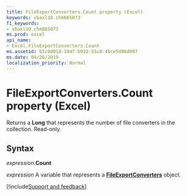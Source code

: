 ```yaml
---
title: FileExportConverters.Count property (Excel)
keywords: vbaxl10.chm865073
f1_keywords:
- vbaxl10.chm865073
ms.prod: excel
api_name:
- Excel.FileExportConverters.Count
ms.assetid: b1c0d01d-104f-b92d-55c8-4bce5d96d097
ms.date: 04/26/2019
localization_priority: Normal
---
```



# FileExportConverters.Count property (Excel)

Returns a **Long** that represents the number of file converters in the collection. Read-only.


## Syntax

_expression_.**Count**

_expression_ A variable that represents a **[FileExportConverters](Excel.FileExportConverters.md)** object.




[!include[Support and feedback](~/includes/feedback-boilerplate.md)]